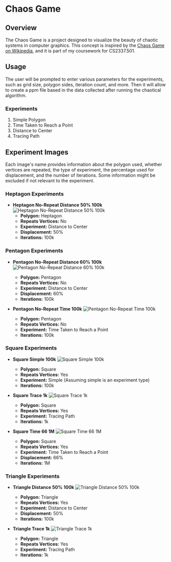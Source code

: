 # Chaos Game
## Overview
The Chaos Game is a project designed to visualize the beauty of chaotic systems in computer graphics. This concept is inspired by the [Chaos Game on Wikipedia](https://en.wikipedia.org/wiki/Chaos_game), and it is part of my coursework for CS2337.501.

## Usage
The user will be prompted to enter various parameters for the experiments, such as grid size, polygon sides, iteration count, and more. Then it will allow to create a ppm file based in the data collected after running the chaotical algorithm.

### Experiments
1. Simple Polygon
2. Time Taken to Reach a Point
3. Distance to Center
4. Tracing Path

## Experiment Images
Each image's name provides information about the polygon used, whether vertices are repeated, the type of experiment, the percentage used for displacement, and the number of iterations. Some information might be excluded if not relevant to the experiment.

### Heptagon Experiments
- **Heptagon No-Repeat Distance 50% 100k**
  ![Heptagon No-Repeat Distance 50% 100k](./experiments/images/heptagon-norepeat-dist-50-100k.jpg)
  - **Polygon:** Heptagon
  - **Repeats Vertices:** No
  - **Experiment:** Distance to Center
  - **Displacement:** 50%
  - **Iterations:** 100k

### Pentagon Experiments
- **Pentagon No-Repeat Distance 60% 100k**
  ![Pentagon No-Repeat Distance 60% 100k](./experiments/images/pentagon-norepeat-dist-60-100k.jpg)
  - **Polygon:** Pentagon
  - **Repeats Vertices:** No
  - **Experiment:** Distance to Center
  - **Displacement:** 60%
  - **Iterations:** 100k
  
- **Pentagon No-Repeat Time 100k**
  ![Pentagon No-Repeat Time 100k](./experiments/images/pentagon-norepeat-time-100k.jpg)
  - **Polygon:** Pentagon
  - **Repeats Vertices:** No
  - **Experiment:** Time Taken to Reach a Point
  - **Iterations:** 100k

### Square Experiments
- **Square Simple 100k**
  ![Square Simple 100k](./experiments/images/square-simple-100k.jpg)
  - **Polygon:** Square
  - **Repeats Vertices:** Yes
  - **Experiment:** Simple (Assuming simple is an experiment type)
  - **Iterations:** 100k
 
- **Square Trace 1k**
  ![Square Trace 1k](./experiments/images/square-trace-1k.jpg)
  - **Polygon:** Square
  - **Repeats Vertices:** Yes
  - **Experiment:** Tracing Path
  - **Iterations:** 1k

- **Square Time 66 1M**
  ![Square Time 66 1M](./experiments/images/square-time-66-1M.jpg)
  - **Polygon:** Square
  - **Repeats Vertices:** Yes
  - **Experiment:** Time Taken to Reach a Point
  - **Displacement:** 66%
  - **Iterations:** 1M

### Triangle Experiments
- **Triangle Distance 50% 100k**
  ![Triangle Distance 50% 100k](./experiments/images/triangle-dist-50-100k.jpg)
  - **Polygon:** Triangle
  - **Repeats Vertices:** Yes
  - **Experiment:** Distance to Center
  - **Displacement:** 50%
  - **Iterations:** 100k

- **Triangle Trace 1k**
  ![Triangle Trace 1k](./experiments/images/triangle-trace-1k.jpg)
  - **Polygon:** Triangle
  - **Repeats Vertices:** Yes
  - **Experiment:** Tracing Path
  - **Iterations:** 1k

